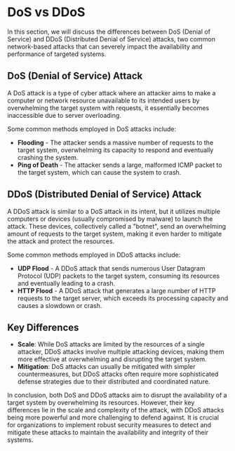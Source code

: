 # DoS vs DDoS

In this section, we will discuss the differences between DoS (Denial of Service) and DDoS (Distributed Denial of Service) attacks, two common network-based attacks that can severely impact the availability and performance of targeted systems.

## DoS (Denial of Service) Attack

A DoS attack is a type of cyber attack where an attacker aims to make a computer or network resource unavailable to its intended users by overwhelming the target system with requests, it essentially becomes inaccessible due to server overloading.

Some common methods employed in DoS attacks include:

- **Flooding** - The attacker sends a massive number of requests to the target system, overwhelming its capacity to respond and eventually crashing the system.
- **Ping of Death** - The attacker sends a large, malformed ICMP packet to the target system, which can cause the system to crash.

## DDoS (Distributed Denial of Service) Attack

A DDoS attack is similar to a DoS attack in its intent, but it utilizes multiple computers or devices (usually compromised by malware) to launch the attack. These devices, collectively called a "botnet", send an overwhelming amount of requests to the target system, making it even harder to mitigate the attack and protect the resources.

Some common methods employed in DDoS attacks include:

- **UDP Flood** - A DDoS attack that sends numerous User Datagram Protocol (UDP) packets to the target system, consuming its resources and eventually leading to a crash.
- **HTTP Flood** - A DDoS attack that generates a large number of HTTP requests to the target server, which exceeds its processing capacity and causes a slowdown or crash.

## Key Differences

- **Scale**: While DoS attacks are limited by the resources of a single attacker, DDoS attacks involve multiple attacking devices, making them more effective at overwhelming and disrupting the target system.
- **Mitigation**: DoS attacks can usually be mitigated with simpler countermeasures, but DDoS attacks often require more sophisticated defense strategies due to their distributed and coordinated nature.

In conclusion, both DoS and DDoS attacks aim to disrupt the availability of a target system by overwhelming its resources. However, their key differences lie in the scale and complexity of the attack, with DDoS attacks being more powerful and more challenging to defend against. It is crucial for organizations to implement robust security measures to detect and mitigate these attacks to maintain the availability and integrity of their systems.
